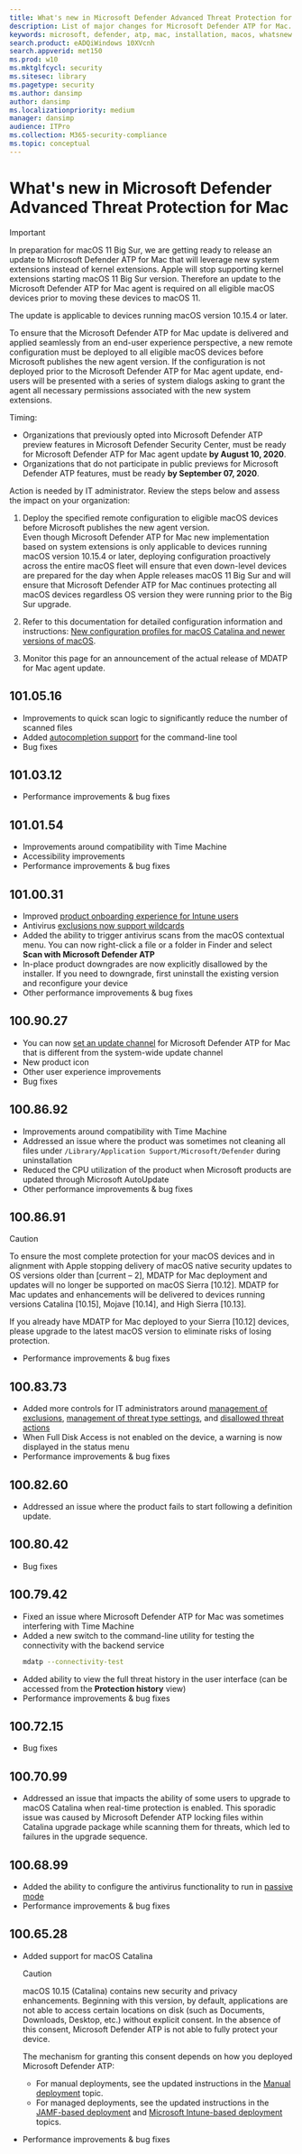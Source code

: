 ```yaml
---
title: What's new in Microsoft Defender Advanced Threat Protection for Mac
description: List of major changes for Microsoft Defender ATP for Mac.
keywords: microsoft, defender, atp, mac, installation, macos, whatsnew
search.product: eADQiWindows 10XVcnh
search.appverid: met150
ms.prod: w10
ms.mktglfcycl: security
ms.sitesec: library
ms.pagetype: security
ms.author: dansimp
author: dansimp
ms.localizationpriority: medium
manager: dansimp
audience: ITPro
ms.collection: M365-security-compliance 
ms.topic: conceptual
---
```


# What's new in Microsoft Defender Advanced Threat Protection for Mac

> [!IMPORTANT]
> In preparation for macOS 11 Big Sur, we are getting ready to release an update to Microsoft Defender ATP for Mac that will leverage new system extensions instead of kernel extensions. Apple will stop supporting kernel extensions starting macOS 11 Big Sur version. Therefore an update to the Microsoft Defender ATP for Mac agent is required on all eligible macOS devices prior to moving these devices to macOS 11.
> 
> The update is applicable to devices running macOS version 10.15.4 or later.
> 
> To ensure that the Microsoft Defender ATP for Mac update is delivered and applied seamlessly from an end-user experience perspective, a new remote configuration must be deployed to all eligible macOS devices before Microsoft publishes the new agent version. If the configuration is not deployed prior to the Microsoft Defender ATP for Mac agent update, end-users will be presented with a series of system dialogs asking to grant the agent all necessary permissions associated with the new system extensions.
> 
> Timing: 
> - Organizations that previously opted into Microsoft Defender ATP preview features in Microsoft Defender Security Center, must be ready for Microsoft Defender ATP for Mac agent update **by August 10, 2020**.
> - Organizations that do not participate in public previews for Microsoft Defender ATP features, must be ready **by September 07, 2020**.
> 
> Action is needed by IT administrator. Review the steps below and assess the impact on your organization:
> 
> 1. Deploy the specified remote configuration to eligible macOS devices before Microsoft publishes the new agent version. <br/>
> Even though Microsoft Defender ATP for Mac new implementation based on system extensions is only applicable to devices running macOS version 10.15.4 or later, deploying configuration proactively across the entire macOS fleet will ensure that even down-level devices are prepared for the day when Apple releases macOS 11 Big Sur and will ensure that Microsoft Defender ATP for Mac continues protecting all macOS devices regardless OS version they were running prior to the Big Sur upgrade.
> 
> 2. Refer to this documentation for detailed configuration information and instructions: [New configuration profiles for macOS Catalina and newer versions of macOS](mac-sysext-policies.md).
> 3. Monitor this page for an announcement of the actual release of MDATP for Mac agent update.

## 101.05.16

- Improvements to quick scan logic to significantly reduce the number of scanned files
- Added [autocompletion support](mac-resources.md#how-to-enable-autocompletion) for the command-line tool
- Bug fixes

## 101.03.12

- Performance improvements & bug fixes

## 101.01.54

- Improvements around compatibility with Time Machine
- Accessibility improvements
- Performance improvements & bug fixes

## 101.00.31

- Improved [product onboarding experience for Intune users](https://docs.microsoft.com/mem/intune/apps/apps-advanced-threat-protection-macos)
- Antivirus [exclusions now support wildcards](mac-exclusions.md#supported-exclusion-types)
- Added the ability to trigger antivirus scans from the macOS contextual menu. You can now right-click a file or a folder in Finder and select **Scan with Microsoft Defender ATP**
- In-place product downgrades are now explicitly disallowed by the installer. If you need to downgrade, first uninstall the existing version and reconfigure your device
- Other performance improvements & bug fixes

## 100.90.27

- You can now [set an update channel](mac-updates.md#set-the-channel-name) for Microsoft Defender ATP for Mac that is different from the system-wide update channel
- New product icon
- Other user experience improvements
- Bug fixes

## 100.86.92

- Improvements around compatibility with Time Machine
- Addressed an issue where the product was sometimes not cleaning all files under `/Library/Application Support/Microsoft/Defender` during uninstallation
- Reduced the CPU utilization of the product when Microsoft products are updated through Microsoft AutoUpdate
- Other performance improvements & bug fixes

## 100.86.91

> [!CAUTION]
> To ensure the most complete protection for your macOS devices and in alignment with Apple stopping delivery of macOS native security updates to OS versions older than [current – 2], MDATP for Mac deployment and updates will no longer be supported on macOS Sierra [10.12]. MDATP for Mac updates and enhancements will be delivered to devices running versions Catalina [10.15], Mojave [10.14], and High Sierra [10.13]. 
>
> If you already have MDATP for Mac deployed to your Sierra [10.12] devices, please upgrade to the latest macOS version to eliminate risks of losing protection.

- Performance improvements & bug fixes

## 100.83.73

- Added more controls for IT administrators around [management of exclusions](mac-preferences.md#exclusion-merge-policy), [management of threat type settings](mac-preferences.md#threat-type-settings-merge-policy), and [disallowed threat actions](mac-preferences.md#disallowed-threat-actions)
- When Full Disk Access is not enabled on the device, a warning is now displayed in the status menu
- Performance improvements & bug fixes

## 100.82.60

- Addressed an issue where the product fails to start following a definition update.

## 100.80.42

- Bug fixes

## 100.79.42

- Fixed an issue where Microsoft Defender ATP for Mac was sometimes interfering with Time Machine
- Added a new switch to the command-line utility for testing the connectivity with the backend service
  ```bash
  mdatp --connectivity-test
  ```
- Added ability to view the full threat history in the user interface (can be accessed from the **Protection history** view)
- Performance improvements & bug fixes

## 100.72.15

- Bug fixes

## 100.70.99

- Addressed an issue that impacts the ability of some users to upgrade to macOS Catalina when real-time protection is enabled. This sporadic issue was caused by Microsoft Defender ATP locking files within Catalina upgrade package while scanning them for threats, which led to failures in the upgrade sequence.

## 100.68.99

- Added the ability to configure the antivirus functionality to run in [passive mode](mac-preferences.md#enable--disable-passive-mode)
- Performance improvements & bug fixes

## 100.65.28

- Added support for macOS Catalina

  > [!CAUTION]
  > macOS 10.15 (Catalina) contains new security and privacy enhancements. Beginning with this version, by default, applications are not able to access certain locations on disk (such as Documents, Downloads, Desktop, etc.) without explicit consent. In the absence of this consent, Microsoft Defender ATP is not able to fully protect your device.
  >
  > The mechanism for granting this consent depends on how you deployed Microsoft Defender ATP:
  >
  > - For manual deployments, see the updated instructions in the [Manual deployment](mac-install-manually.md#how-to-allow-full-disk-access) topic.
  > - For managed deployments, see the updated instructions in the [JAMF-based deployment](mac-install-with-jamf.md#privacy-preferences-policy-control) and [Microsoft Intune-based deployment](mac-install-with-intune.md#create-system-configuration-profiles) topics.

- Performance improvements & bug fixes
